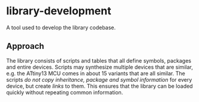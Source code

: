 library-development
===================
A tool used to develop the library codebase.

Approach
--------
The library consists of scripts and tables that all define symbols, packages and entire devices. Scripts may synthesize multiple devices that are similar, e.g. the ATtiny13 MCU comes in about 15 variants that are all similar. The scripts *do not copy inheritance, package and symbol information* for every device, but create *links* to them. This ensures that the library can be loaded quickly without repeating common information.